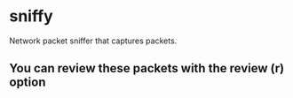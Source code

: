 # sniffy
Network packet sniffer that captures packets. 
## You can review these packets with the review **(r)** option

